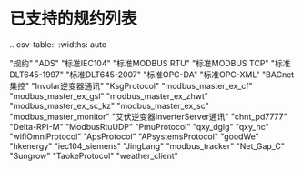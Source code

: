# 已支持的规约列表

.. csv-table::
  :widths: auto

   "规约"
   "ADS"
   "标准IEC104"
   "标准MODBUS RTU"
   "标准MODBUS TCP"
   "标准DLT645-1997"
   "标准DLT645-2007"
   "标准OPC-DA"
   "标准OPC-XML"
   "BACnet集控"
   "Involar逆变器通讯"
   "KsgProtocol"
   "modbus_master_ex_cf"
   "modbus_master_ex_gsl"
   "modbus_master_ex_zhwt"
   "modbus_master_ex_sc_kz"
   "modbus_master_ex_sc"
   "modbus_master_monitor"
   "艾伏逆变器InverterServer通讯"
   "chnt_pd7777"
   "Delta-RPI-M"
   "ModbusRtuUDP"
   "PmuProtocol"
   "qxy_dglg"
   "qxy_hc"
   "wifiOmniProtocol"
   "ApsProtocol"
   "APsystemsProtocol"
   "goodWe"
   "hkenergy"
   "iec104_siemens"
   "JingLang"
   "modbus_tracker"
   "Net_Gap_C"
   "Sungrow"
   "TaokeProtocol"
   "weather_client"

   <!--End-->
  


